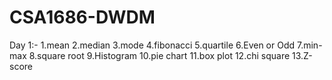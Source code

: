 # CSA1686-DWDM
Day 1:-
1.mean
2.median
3.mode
4.fibonacci 
5.quartile
6.Even or Odd
7.min-max
8.square root
9.Histogram
10.pie chart
11.box plot
12.chi square
13.Z-score
